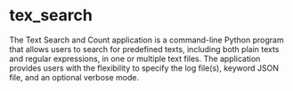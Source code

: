 # tex_search
 The Text Search and Count application is a command-line Python program that allows users to search for predefined texts, including both plain texts and regular expressions, in one or multiple text files. The application provides users with the flexibility to specify the log file(s), keyword JSON file, and an optional verbose mode.
